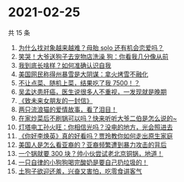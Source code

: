 # 2021-02-25

共 15 条

<!-- BEGIN ZHIHUVIDEO -->
<!-- 最后更新时间 Thu Feb 25 2021 02:16:53 GMT+0800 (CST) -->
1. [为什么找对象越来越难？母胎 solo 还有机会恋爱吗？](https://www.zhihu.com/zvideo/1347961195123560448)
1. [笑哭！大爷送狗子去宠物店洗澡 狗：你看我几分像从前](https://www.zhihu.com/zvideo/1347557596979732480)
1. [我到底长啥样？如何准确认识自我](https://www.zhihu.com/zvideo/1347873824894107648)
1. [美国网民称得州暴雪是大阴谋：拿火烤雪不融化](https://www.zhihu.com/zvideo/1347871206616596480)
1. [不让点菜、随机上菜，结果吃了我 7500！？](https://www.zhihu.com/zvideo/1347976596293263360)
1. [吴孟达患肝癌，医生说很多人不重视，一发现就是晚期](https://www.zhihu.com/zvideo/1347822593551126528)
1. [《致未来女朋友的一封信》](https://www.zhihu.com/zvideo/1347952012752035840)
1. [两只流浪猫的爱情故事，看了泪目！](https://www.zhihu.com/zvideo/1347328160074203136)
1. [在家炒菜后不刷锅可以吗？快来听听大爷二伯是怎么说的~](https://www.zhihu.com/zvideo/1347954935078887425)
1. [灯塔电工孙火旺：你相信光吗？没电的地方，光会照进去](https://www.zhihu.com/zvideo/1348003942371049472)
1. [《你好李焕英》真的好看吗？贾玲教你如何走出原生家庭](https://www.zhihu.com/zvideo/1347850299030331392)
1. [美国人是怎么看亚裔的？亚裔频繁遭到暴力攻击的背后](https://www.zhihu.com/zvideo/1347872351665696768)
1. [一个锅就要 300 块？帅小伙尝试老北京铜锅，地道！](https://www.zhihu.com/zvideo/1347982963934707712)
1. [一只自律的小狗狗喝完酸奶是要自己扔垃圾的！](https://www.zhihu.com/zvideo/1348022934460538880)
1. [土狗子欲迎还羞，兴奋又害怕，吃零食讲客气](https://www.zhihu.com/zvideo/1347868078177390592)
<!-- END ZHIHUVIDEO -->
